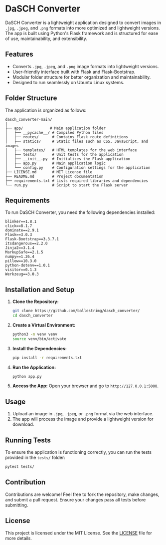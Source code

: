 # DaSCH Converter

DaSCH Converter is a lightweight application designed to convert images in `.jpg`, `.jpeg`, and `.png` formats into more optimized and lightweight versions. The app is built using Python's Flask framework and is structured for ease of use, maintainability, and extensibility.

## Features

- Converts `.jpg`, `.jpeg`, and `.png` image formats into lightweight versions.
- User-friendly interface built with Flask and Flask-Bootstrap.
- Modular folder structure for better organization and maintainability.
- Designed to run seamlessly on Ubuntu Linux systems.

## Folder Structure

The application is organized as follows:

```
dasch_converter-main/
|
├── app/            # Main application folder
│   ├── __pycache__/ # Compiled Python files
│   ├── routes/      # Contains Flask route definitions
│   ├── statics/     # Static files such as CSS, JavaScript, and images
│   ├── templates/   # HTML templates for the web interface
│   ├── tests/       # Unit tests for the application
│   ├── __init__.py  # Initializes the Flask application
│   ├── app.py       # Main application logic
│   └── config.py    # Configuration settings for the application
├── LICENSE.md       # MIT License file
├── README.md        # Project documentation
├── requirements.txt # Lists required libraries and dependencies
└── run.py           # Script to start the Flask server
```

## Requirements

To run DaSCH Converter, you need the following dependencies installed:

```
blinker==1.8.1
click==8.1.7
dominate==2.9.1
Flask==3.0.3
Flask-Bootstrap==3.3.7.1
itsdangerous==2.2.0
Jinja2==3.1.4
MarkupSafe==2.1.5
numpy==1.26.4
pillow==10.3.0
python-dotenv==1.0.1
visitor==0.1.3
Werkzeug==3.0.3
```

## Installation and Setup

1. **Clone the Repository:**
   ```bash
   git clone https://github.com/ballestrimg/dasch_converter/
   cd dasch_converter
   ```

2. **Create a Virtual Environment:**
   ```bash
   python3 -m venv venv
   source venv/bin/activate
   ```

3. **Install the Dependencies:**
   ```bash
   pip install -r requirements.txt
   ```

4. **Run the Application:**
   ```bash
   python app.py
   ```

5. **Access the App:**
   Open your browser and go to `http://127.0.0.1:5000`.

## Usage

1. Upload an image in `.jpg`, `.jpeg`, or `.png` format via the web interface.
2. The app will process the image and provide a lightweight version for download.

## Running Tests

To ensure the application is functioning correctly, you can run the tests provided in the `tests/` folder:

```bash
pytest tests/
```

## Contribution

Contributions are welcome! Feel free to fork the repository, make changes, and submit a pull request. Ensure your changes pass all tests before submitting.

## License

This project is licensed under the MIT License. See the [LICENSE](https://github.com/ballestrimg/dasch_converter/blob/main/LICENCE.md) file for more details.

